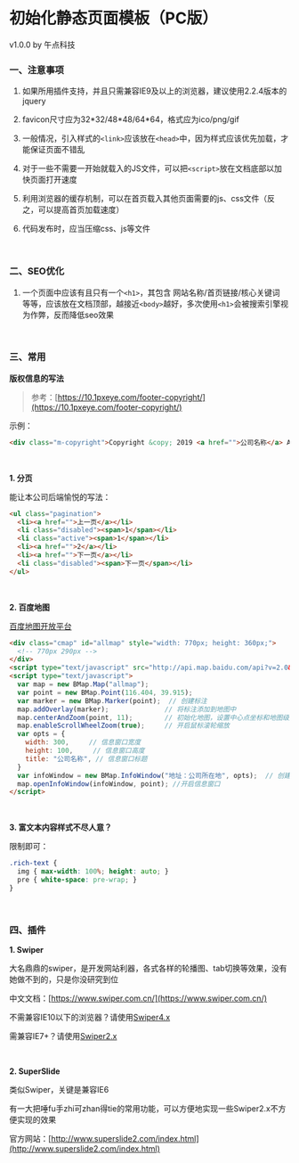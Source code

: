 # 初始化静态页面模板（PC版）
v1.0.0 by 午点科技
<br>

### 一、注意事项
1. 如果所用插件支持，并且只需兼容IE9及以上的浏览器，建议使用2.2.4版本的jquery

2. favicon尺寸应为32\*32/48\*48/64\*64，格式应为ico/png/gif

3. 一般情况，引入样式的`<link>`应该放在`<head>`中，因为样式应该优先加载，才能保证页面不错乱

4. 对于一些不需要一开始就载入的JS文件，可以把`<script>`放在文档底部以加快页面打开速度

5. 利用浏览器的缓存机制，可以在首页载入其他页面需要的js、css文件（反之，可以提高首页加载速度）

6. 代码发布时，应当压缩css、js等文件
<br>

### 二、SEO优化
1. 一个页面中应该有且只有一个`<h1>`，其包含 网站名称/首页链接/核心关键词 等等，应该放在文档顶部，越接近`<body>`越好，多次使用`<h1>`会被搜索引擎视为作弊，反而降低seo效果
<br>

### 三、常用

**版权信息的写法**

>参考：[https://10.1pxeye.com/footer-copyright/](https://10.1pxeye.com/footer-copyright/)

示例：
```html
<div class="m-copyright">Copyright &copy; 2019 <a href="">公司名称</a> All Right Reserved</div>
```
<br>

**1. 分页**

能让本公司后端愉悦的写法：
```html
<ul class="pagination">
  <li><a href="">上一页</a></li>
  <li class="disabled"><span>1</span></li>
  <li class="active"><span>1</span></li>
  <li><a href="">2</a></li>
  <li><a href="">下一页</a></li>
  <li class="disabled"><span>下一页</span></li>
</ul>
```
<br>

**2. 百度地图**

[百度地图开放平台](http://lbsyun.baidu.com/)
```html
<div class="cmap" id="allmap" style="width: 770px; height: 360px;">
  <!-- 770px 290px -->
</div>
<script type="text/javascript" src="http://api.map.baidu.com/api?v=2.0&ak=4E5A3Fb789138a0ab8431f42a887aea1"></script>
<script type="text/javascript">
  var map = new BMap.Map("allmap");
  var point = new BMap.Point(116.404, 39.915);
  var marker = new BMap.Marker(point);  // 创建标注
  map.addOverlay(marker);              // 将标注添加到地图中
  map.centerAndZoom(point, 11);        // 初始化地图，设置中心点坐标和地图级别 
  map.enableScrollWheelZoom(true);     // 开启鼠标滚轮缩放
  var opts = {
    width: 300,     // 信息窗口宽度
    height: 100,     // 信息窗口高度
    title: "公司名称", // 信息窗口标题
  }
  var infoWindow = new BMap.InfoWindow("地址：公司所在地", opts);  // 创建信息窗口对象
  map.openInfoWindow(infoWindow, point); //开启信息窗口
</script>
```
<br>

**3. 富文本内容样式不尽人意？**

限制即可：
```scss
.rich-text {
  img { max-width: 100%; height: auto; }
  pre { white-space: pre-wrap; }
}
```
<br>

### 四、插件

**1. Swiper**

大名鼎鼎的swiper，是开发网站利器，各式各样的轮播图、tab切换等效果，没有她做不到的，只是你没研究到位

中文文档：[https://www.swiper.com.cn/](https://www.swiper.com.cn/)

不需兼容IE10以下的浏览器？请使用[Swiper4.x](https://www.swiper.com.cn/)

需兼容IE7+？请使用[Swiper2.x](https://2.swiper.com.cn/)

<br>

**2. SuperSlide**

类似Swiper，关键是兼容IE6

有一大把唾fu手zhi可zhan得tie的常用功能，可以方便地实现一些Swiper2.x不方便实现的效果

官方网站：[http://www.superslide2.com/index.html](http://www.superslide2.com/index.html)
